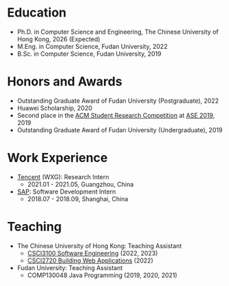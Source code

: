 # Education

* Ph.D. in Computer Science and Engineering, The Chinese University of Hong Kong, 2026 (Expected)
* M.Eng. in Computer Science, Fudan University, 2022
* B.Sc. in Computer Science, Fudan University, 2019


# Honors and Awards

* Outstanding Graduate Award of Fudan University (Postgraduate), 2022
* Huawei Scholarship, 2020
* Second place in the [ACM Student Research Competition](https://src.acm.org/) at [ASE 2019](https://2019.ase-conferences.org/), 2019
* Outstanding Graduate Award of Fudan University (Undergraduate), 2019


# Work Experience

* [Tencent](https://www.tencent.com/en-us/) (WXG): Research Intern
  * 2021.01 - 2021.05, Guangzhou, China
* [SAP](https://www.sap.com/): Software Development Intern
  * 2018.07 - 2018.09, Shanghai, China

  
# Teaching

* The Chinese University of Hong Kong: Teaching Assistant
  * [CSCI3100 Software Engineering](https://www.cse.cuhk.edu.hk/academics/ug-course-list/csci3100/) (2022, 2023)
  * [CSCI2720 Building Web Applications](https://www.cse.cuhk.edu.hk/academics/ug-course-list/csci2720/) (2022)
* Fudan University: Teaching Assistant
  * COMP130048 Java Programming (2019, 2020, 2021)

&nbsp;
